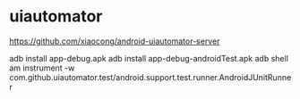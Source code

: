# uiautomator

https://github.com/xiaocong/android-uiautomator-server

adb install app-debug.apk
adb install app-debug-androidTest.apk
adb shell am instrument -w com.github.uiautomator.test/android.support.test.runner.AndroidJUnitRunner
